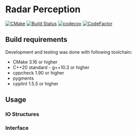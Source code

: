 # Radar Perception

[![CMake](https://github.com/borodziejciesla/radar_perception/actions/workflows/cmake.yml/badge.svg)](https://github.com/borodziejciesla/radar_perception/actions/workflows/cmake.yml)
[![Build Status](https://app.travis-ci.com/borodziejciesla/radar_perception.svg?branch=main)](https://app.travis-ci.com/borodziejciesla/radar_perception)
[![codecov](https://codecov.io/gh/borodziejciesla/radar_perception/branch/main/graph/badge.svg?token=OYQ0DULV68)](https://codecov.io/gh/borodziejciesla/radar_perception)
[![CodeFactor](https://www.codefactor.io/repository/github/borodziejciesla/radar_perception/badge/main)](https://www.codefactor.io/repository/github/borodziejciesla/radar_perception/overview/main)

## Build requirements
Development and testing was done with following toolchain:
  * CMake 3.16 or higher
  * C++20 standard - g++10.3 or higher
  * cppcheck 1.90 or higher
  * pygments
  * cpplint 1.5.5 or higher

## Usage

### IO Structures

### Interface
